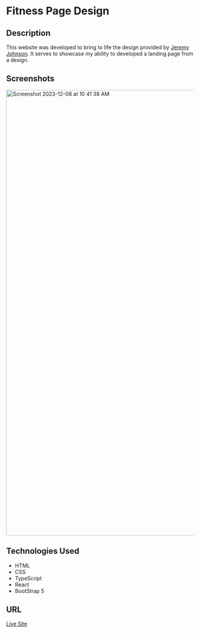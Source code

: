 # Fitness Page Design 
## Description

This website was developed to bring to life the design provided by [Jeremy Johnson](https://www.behance.net/gallery/182788853/Fitness-Website-Design). It serves to showcase my ability to developed a landing page from a design.

## Screenshots


<img width="1195" alt="Screenshot 2023-12-08 at 10 41 38 AM" src="https://github.com/JuanMartinez503/fitness-page-design/assets/116415860/09c1f2ae-14a2-4a5a-a3ab-9053fb2dac2c">

## Technologies Used

- HTML
- CSS
- TypeScript
- React
- BootStrap 5
## URL
[Live Site](https://fitness-page-design.netlify.app/)
